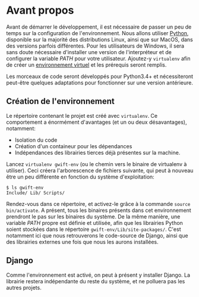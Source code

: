 Avant propos
============

Avant de démarrer le développement, il est nécessaire de passer un peu de temps sur la configuration de l'environnement. Nous allons utiliser [Python](https://www.python.org/), disponible sur la majorité des distributions Linux, ainsi que sur MacOS, dans des versions parfois différentes. Pour les utilisateurs de Windows, il sera sans doute nécessaire d'installer une version de l'interpréteur et de configurer la variable *PATH* pour votre utilisateur. Ajoutez-y `virtualenv` afin de créer un [environnement virtuel]() et les prérequis seront remplis.

Les morceaux de code seront développés pour Python3.4+ et nécessiteront peut-être quelques adaptations pour fonctionner sur une version antérieure.

Création de l'environnement
---------------------------

Le répertoire contenant le projet est créé avec `virtualenv`. Ce comportement a énormément d'avantages (et un ou deux désavantages), notamment:

 * Isolation du code
 * Création d'un containeur pour les dépendances
 * Indépendances des librairies tierces déjà présentes sur la machine.

Lancez `virtualenv gwift-env` (ou le chemin vers le binaire de virtualenv à utiliser). Ceci créera l'arborescence de fichiers suivante, qui peut à nouveau être un peu différente en fonction du système d'exploitation:

```
$ ls gwift-env
Include/ Lib/ Scripts/
```

Rendez-vous dans ce répertoire, et activez-le grâce à la commande `source bin/activate`. A présent, tous les binaires présents dans cet environnement prendront le pas sur les binaires du système. De la même manière, une variable *PATH* propre est définie et utilisée, afin que les librairies Python soient stockées dans le répertoire `gwift-env/Lib/site-packages/`. C'est notamment ici que nous retrouverons le code-source de Django, ainsi que des librairies externes une fois que nous les aurons installées.

Django
------

Comme l'environnement est activé, on peut à présent y installer Django. La librairie restera indépendante du reste du système, et ne polluera pas les autres projets.
